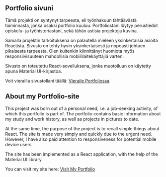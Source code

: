 
## Portfolio sivuni

Tämä projekti on syntynyt tarpeesta, eli työnhakuun tähtäävästä toiminnasta, jonka osaksi portfolio kuuluu. Portfoliostani löytyy perustiedot opiskelu- ja työhistoriastani, sekä tähän astisia projekteja kuvina. 

Samalla projektin tarkoituksena on palautella mieleen yksinkertaisia asioita Reactista. Sivusto on tehty hyvin yksinkertaisesti ja nopeasti johtuen pikaisesta tarpeesta. Olen kuitenkin kiinnittänyt huomiota myös responsiivisuuteen mahdollisia mobiililaitekäyttäjiä varten.

Sivusto on toteutettu React-sovelluksena, jonka muotoiluun on käytetty apuna Material UI-kirjastoa.

Voit vierailla sivustollani täällä:
[Vieraile Portfoliossa](https://anar854.github.io/AnArCodes/)


## About my Portfolio-site

This project was born out of a personal need, i.e. a job-seeking activity, of which this portfolio is part of. The portfolio contains basic information about my study and work history, as well as projects in pictures to date.
 
At the same time, the purpose of the project is to recall simple things about React. The site is made very simply and quickly due to the urgent need. However, I have also paid attention to responsiveness for potential mobile device users.
 
The site has been implemented as a React application, with the help of the Material UI library.
 
You can visit my site here:
[Visit My Portfolio](https://anar854.github.io/AnArCodes/)


